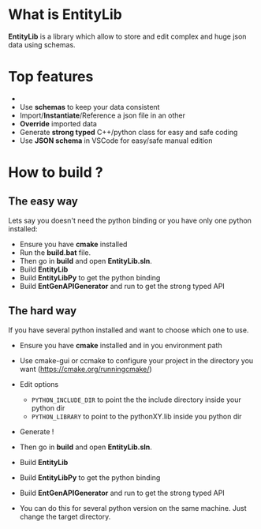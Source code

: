 # What is EntityLib

**EntityLib** is a library which allow to store and edit complex and huge json data using schemas.

# Top features
- 
- Use **schemas** to keep your data consistent
- Import/**Instantiate**/Reference a json file in an other
- **Override** imported data
- Generate **strong typed** C++/python class for easy and safe coding
- Use **JSON schema** in VSCode for easy/safe manual edition

# How to build ?

## The easy way

Lets say you doesn't need the python binding or you have only one python installed:
 - Ensure you have **cmake** installed
 - Run the **build.bat** file. 
 - Then go in **build** and open **EntityLib.sln**.
 - Build **EntityLib**
 - Build **EntityLibPy** to get the python binding
 - Build **EntGenAPIGenerator** and run to get the strong typed API

## The hard way

If you have several python installed and want to choose which one to use.
- Ensure you have **cmake** installed and in you environment path
- Use cmake-gui or ccmake to configure your project in the directory you want (https://cmake.org/runningcmake/)
- Edit options
     - `PYTHON_INCLUDE_DIR` to point the the include directory inside your python dir
     - `PYTHON_LIBRARY` to point to the pythonXY.lib inside you python dir
- Generate !
- Then go in **build** and open **EntityLib.sln**.
- Build **EntityLib**
- Build **EntityLibPy** to get the python binding
- Build **EntGenAPIGenerator** and run to get the strong typed API

- You can do this for several python version on the same machine. Just change the target directory.

